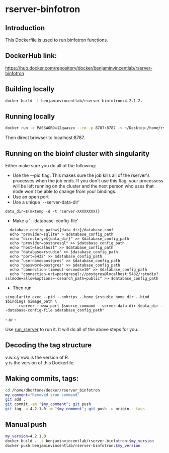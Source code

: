 # rserver-binfotron

## Introduction
This Dockerfile is used to run binfotron functions.


## DockerHub link:  
https://hub.docker.com/repository/docker/benjaminvincentlab/rserver-binfotron   


## Building locally
```bash
docker build -t benjaminvincentlab/rserver-binfotron:4.2.1.2.
```


## Running locally
```bash
docker run -e PASSWORD=12qwaszx --rm -p 8787:8787 -v ~/Desktop:/home/rstudio benjaminvincentlab/rserver-binfotron:4.2.1.2 8787
```
Then direct browser to localhost:8787.  


## Running on the bioinf cluster with singularity

Either make sure you do all of the following:
* Use the --pid flag. This makes sure the job kills all of the rserver's processes when the job ends. If you don't use this flag, your processess will be left running on the cluster and the next person who uses that node won't be able to change from your bindings.
* Use an open port
* Use a unique '--server-data-dir'
```
data_dir=$(mktemp -d -t rserver-XXXXXXXX)}
```
* Make a '--database-config-file' 
```
  database_config_path=${data_dir}/database.conf
  echo "provider=sqlite" > $database_config_path
  echo "directory=${data_dir}" >> $database_config_path
  echo "provider=postgresql" >> $database_config_path
  echo "host=localhost" >> $database_config_path
  echo "database=rstudio" >> $database_config_path
  echo "port=5432" >> $database_config_path
  echo "username=postgres" >> $database_config_path
  echo "password=postgres" >> $database_config_path
  echo "connection-timeout-seconds=10" >> $database_config_path
  echo "connection-uri=postgresql://postgres@localhost:5432/rstudio?sslmode=allow&options=-csearch_path=public" >> $database_config_path
```
* Then run
```
singularity exec --pid --nohttps --home $rstudio_home_dir --bind $bindings $image_path \
      rserver --www-port $source_command --server-data-dir $data_dir --database-config-file $database_config_path"
```

*- or -*

Use [run_rserver](https://sc.unc.edu/benjamin-vincent-lab/scripts/run_rserver) to run it.  It will do all of the above steps for you.


## Decoding the tag structure
v.w.x.y 
vwx is the version of R.  
y is the version of this Dockerfile.  


## Making commits, tags:
```bash  
cd /home/dbortone/docker/rserver_binfotron
my_comment="Removed srun command"
git add .
git commit -am "$my_comment"; git push
git tag -a 4.2.1.0 -m "$my_comment"; git push -u origin --tags
```

## Manual push
```bash
my_version=4.2.1.0
docker build . -t benjaminvincentlab/rserver-binfotron:$my_version
docker push benjaminvincentlab/rserver-binfotron:$my_version
```
